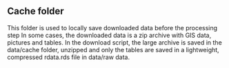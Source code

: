 ## Cache folder
This folder is used to locally save downloaded data before the processing step
In some cases, the downloaded data is a zip archive with GIS data, pictures and tables.
In the download script, the large archive is saved in the data/cache folder, unzipped and
only the tables are saved in a lightweight, compressed rdata.rds file in data/raw data.
